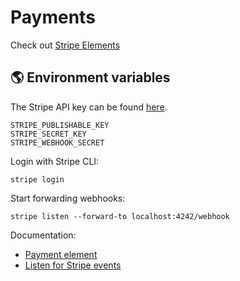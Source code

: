 # Payments

Check out [Stripe Elements](https://github.com/stripe-samples/accept-a-payment/tree/main/payment-element)

## 🌎 Environment variables

The Stripe API key can be found [here](https://dashboard.stripe.com/apikeys).

```
STRIPE_PUBLISHABLE_KEY
STRIPE_SECRET_KEY
STRIPE_WEBHOOK_SECRET
```

Login with Stripe CLI:

```
stripe login
```

Start forwarding webhooks:

```
stripe listen --forward-to localhost:4242/webhook
```

Documentation:

- [Payment element](https://github.com/stripe-samples/accept-a-payment/tree/main/payment-element)
- [Listen for Stripe events](https://stripe.com/docs/webhooks#configure-webhook-settings)
